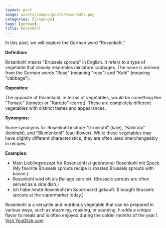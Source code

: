 ```yaml
---
layout: post
image: assets/images/posts/Rosenkohl.png
categories: [language]
tags: [german]
title: Rosenkohl
---
```


In this post, we will explore the German word "Rosenkohl."

**Definition:** 

Rosenkohl means "Brussels sprouts" in English. It refers to a type of vegetable that closely resembles miniature cabbages. The name is derived from the German words "Rose" (meaning "rose") and "Kohl" (meaning "cabbage").

**Opposites:** 

The opposite of Rosenkohl, in terms of vegetables, would be something like "Tomate" (tomato) or "Karotte" (carrot). These are completely different vegetables with distinct tastes and appearances.

**Synonyms:** 

Some synonyms for Rosenkohl include "Grünkohl" (kale), "Kohlrabi" (kohlrabi), and "Blumenkohl" (cauliflower). While these vegetables may have slightly different characteristics, they are often used interchangeably in recipes.

**Examples:**

- Mein Lieblingsrezept für Rosenkohl ist gebratener Rosenkohl mit Speck. (My favorite Brussels sprouts recipe is roasted Brussels sprouts with bacon.)
- Rosenkohl wird oft als Beilage serviert. (Brussels sprouts are often served as a side dish.)
- Ich habe heute Rosenkohl im Supermarkt gekauft. (I bought Brussels sprouts at the supermarket today.)

Rosenkohl is a versatile and nutritious vegetable that can be prepared in various ways, such as steaming, roasting, or sautéing. It adds a unique flavor to meals and is often enjoyed during the colder months of the year.\ <a id="yg-widget-0" class="youglish-widget" data-query="Rosenkohl" data-lang="german" data-components="8412" data-auto-start="0" data-bkg-color="theme_light" data-title="How%20to%20pronounce%20Rosenkohl%20in%20German"  rel="nofollow" href="https://youglish.com">Visit YouGlish.com</a><script async src="https://youglish.com/public/emb/widget.js" charset="utf-8"></script>